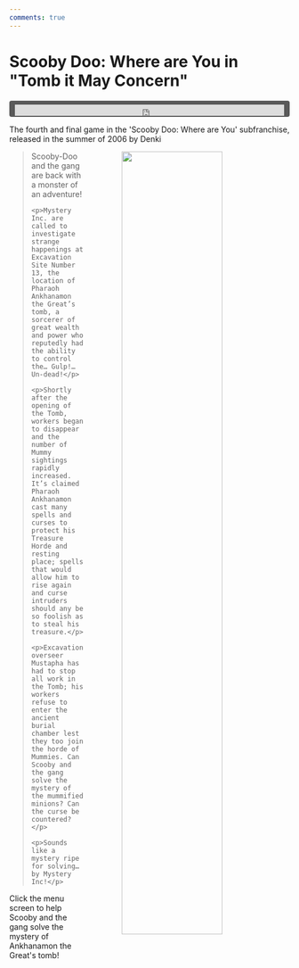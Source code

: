```yaml
---
comments: true
---
```


# Scooby Doo: Where are You in "Tomb it May Concern"

<div style="background-color: #595959; padding-bottom: 2px; padding-top: 7px; padding-left: 10px; padding-right: 10px; margin-bottom: 5px; margin-top: 7px; border-radius: 4px">
<iframe width="100%" height="20" scrolling="no" frameborder="no" allow="autoplay" src="https://w.soundcloud.com/player/?url=https%3A//api.soundcloud.com/tracks/999052453&amp;color=000000&amp;inverse=true&amp;auto_play=true&amp;show_user=false"></iframe>
</div>

The fourth and final game in the 'Scooby Doo: Where are You' subfranchise, released in the summer of 2006 by Denki

<a href="https://denki.co.uk/sky/sd4/app.html"><img src="/assets/img/menus/scooby-tomb-menu.jpg" style="float: right; width: 60%; padding-left: 64px"></a>

<blockquote>
    <p>Scooby-Doo and the gang are back with a monster of an adventure!</p>

    <p>Mystery Inc. are called to investigate strange happenings at Excavation Site Number 13, the location of Pharaoh Ankhanamon the Great’s tomb, a sorcerer of great wealth and power who reputedly had the ability to control the… Gulp!… Un-dead!</p>

    <p>Shortly after the opening of the Tomb, workers began to disappear and the number of Mummy sightings rapidly increased. It’s claimed Pharaoh Ankhanamon cast many spells and curses to protect his Treasure Horde and resting place; spells that would allow him to rise again and curse intruders should any be so foolish as to steal his treasure.</p>

    <p>Excavation overseer Mustapha has had to stop all work in the Tomb; his workers refuse to enter the ancient burial chamber lest they too join the horde of Mummies. Can Scooby and the gang solve the mystery of the mummified minions? Can the curse be countered?</p>

    <p>Sounds like a mystery ripe for solving… by Mystery Inc!</p>
</blockquote>

Click the menu screen to help Scooby and the gang solve the mystery of Ankhanamon the Great's tomb!